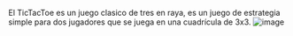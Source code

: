 El TicTacToe es un juego clasico de tres en raya, es un juego de estrategia simple para dos jugadores que se juega en una cuadrícula de 3x3.
![image](https://github.com/user-attachments/assets/2c3ff256-a221-48d9-9306-8023e281f42c)
